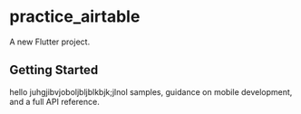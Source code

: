 # practice_airtable

A new Flutter project.

## Getting Started

hello juhgjibvjoboljbljblkbjk;jlnol
samples, guidance on mobile development, and a full API reference.
